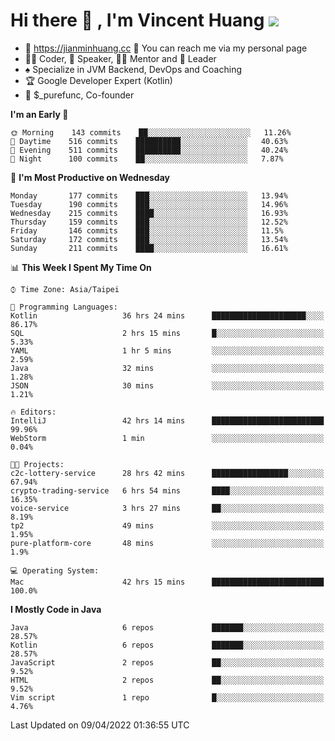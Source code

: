 # Hi there 👋 , I'm Vincent Huang ![](https://komarev.com/ghpvc/?username=Jian-Min-Huang)
- 💎 https://jianminhuang.cc 🙋 You can reach me via my personal page
- 👨‍💻 Coder, 🎤 Speaker, 👨‍🏫 Mentor and 🚀 Leader
- ♠️ Specialize in JVM Backend, DevOps and Coaching
- 🏆 Google Developer Expert (Kotlin)
- 💼 $_purefunc, Co-founder

<!--START_SECTION:waka-->
**I'm an Early 🐤** 

```text
🌞 Morning    143 commits    ██░░░░░░░░░░░░░░░░░░░░░░░   11.26% 
🌆 Daytime    516 commits    ██████████░░░░░░░░░░░░░░░   40.63% 
🌃 Evening    511 commits    ██████████░░░░░░░░░░░░░░░   40.24% 
🌙 Night      100 commits    ██░░░░░░░░░░░░░░░░░░░░░░░   7.87%

```
📅 **I'm Most Productive on Wednesday** 

```text
Monday       177 commits    ███░░░░░░░░░░░░░░░░░░░░░░   13.94% 
Tuesday      190 commits    ███░░░░░░░░░░░░░░░░░░░░░░   14.96% 
Wednesday    215 commits    ████░░░░░░░░░░░░░░░░░░░░░   16.93% 
Thursday     159 commits    ███░░░░░░░░░░░░░░░░░░░░░░   12.52% 
Friday       146 commits    ███░░░░░░░░░░░░░░░░░░░░░░   11.5% 
Saturday     172 commits    ███░░░░░░░░░░░░░░░░░░░░░░   13.54% 
Sunday       211 commits    ████░░░░░░░░░░░░░░░░░░░░░   16.61%

```


📊 **This Week I Spent My Time On** 

```text
⌚︎ Time Zone: Asia/Taipei

💬 Programming Languages: 
Kotlin                   36 hrs 24 mins      █████████████████████░░░░   86.17% 
SQL                      2 hrs 15 mins       █░░░░░░░░░░░░░░░░░░░░░░░░   5.33% 
YAML                     1 hr 5 mins         ░░░░░░░░░░░░░░░░░░░░░░░░░   2.59% 
Java                     32 mins             ░░░░░░░░░░░░░░░░░░░░░░░░░   1.28% 
JSON                     30 mins             ░░░░░░░░░░░░░░░░░░░░░░░░░   1.21%

🔥 Editors: 
IntelliJ                 42 hrs 14 mins      █████████████████████████   99.96% 
WebStorm                 1 min               ░░░░░░░░░░░░░░░░░░░░░░░░░   0.04%

🐱‍💻 Projects: 
c2c-lottery-service      28 hrs 42 mins      █████████████████░░░░░░░░   67.94% 
crypto-trading-service   6 hrs 54 mins       ████░░░░░░░░░░░░░░░░░░░░░   16.35% 
voice-service            3 hrs 27 mins       ██░░░░░░░░░░░░░░░░░░░░░░░   8.19% 
tp2                      49 mins             ░░░░░░░░░░░░░░░░░░░░░░░░░   1.95% 
pure-platform-core       48 mins             ░░░░░░░░░░░░░░░░░░░░░░░░░   1.9%

💻 Operating System: 
Mac                      42 hrs 15 mins      █████████████████████████   100.0%

```

**I Mostly Code in Java** 

```text
Java                     6 repos             ███████░░░░░░░░░░░░░░░░░░   28.57% 
Kotlin                   6 repos             ███████░░░░░░░░░░░░░░░░░░   28.57% 
JavaScript               2 repos             ██░░░░░░░░░░░░░░░░░░░░░░░   9.52% 
HTML                     2 repos             ██░░░░░░░░░░░░░░░░░░░░░░░   9.52% 
Vim script               1 repo              █░░░░░░░░░░░░░░░░░░░░░░░░   4.76%

```



 Last Updated on 09/04/2022 01:36:55 UTC
<!--END_SECTION:waka-->
